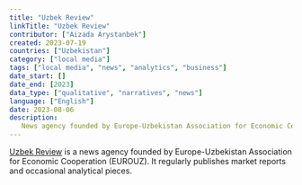 ```yaml
---
title: "Uzbek Review"
linkTitle: "Uzbek Review"
contributor: ["Aizada Arystanbek"]
created: 2023-07-19
countries: ["Uzbekistan"]
category: ["local media"]
tags: ["local media", "news", "analytics", "business"]
date_start: []
date_end: [2023]
data_type: ["qualitative", "narratives", "news"]
language: ["English"]
date: 2023-08-06
description:
   News agency founded by Europe-Uzbekistan Association for Economic Cooperation.
---
```


[Uzbek Review](https://www.uzbek.review) is a news agency founded by Europe-Uzbekistan Association for Economic Cooperation (EUROUZ). It regularly publishes market reports and occasional analytical pieces.
